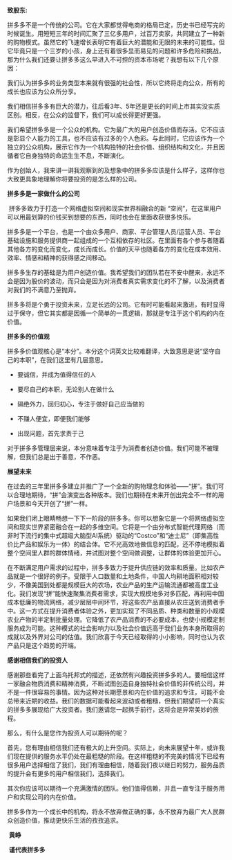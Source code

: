 **致股东:**

​    拼多多不是一个传统的公司。它在大家都觉得电商的格局已定，历史书已经写完的时候诞生。用短短三年的时间汇聚了三亿多用户，过百万卖家，共同建立了一种新的购物模式。虽然它的飞速增长表明它有着巨大的潜能和无限的未来的可能性。但它毕竟只是一个三岁的小孩，身上还有着很多显而易见的问题和许多危险和挑战，那为什么我们还要让拼多多这么早进入不可控的资本市场呢？我想有以下几个原因：

我们认为拼多多的业务类型本来就有很强的社会性，所以它终将走向公众，所有的成长也应该为公众所分享。

我们相信拼多多有巨大的潜力，往后看3年、5年还是更长的时间上市其实没实质区别。相反，在公众的监督下，我们可以成长得更好更强。

我们希望拼多多是一个公众的机构。它为最广大的用户创造价值而存活。它不应该是彰显个人能力的工具，也不应该有过多的个人色彩。与此同时，它应该作为一个独立的公众机构，展示它作为一个机构独特的社会价值、组织结构和文化，并且因循者它自身独特的命运生生不息，不断演化。

作为创始人，我来讲一讲我观察到的及想象中的拼多多应该是什么样子，这样你也大致更具象地理解你将要投资的是怎么样的公司。

**拼多多是一家做什么的公司**

​    拼多多致力于打造一个网络虚拟空间和现实世界相融合的新 “空间”，在这里用户可以用最划算的价钱买到想要的东西，同时也会在里面收获很多快乐。

拼多多是一个平台，也是一个由众多用户、商家、平台管理人员/运营人员、平台基础设施和服务提供商一起组成的一个互相依存的社区。在里面有各个参与者随着其他各方的变化而变化，成长而成长。价值的天平也随着各方的变化在成本效用、效率、情感和精神的获得感之间移动。

拼多多生存的基础是为用户创造价值。我希望我们的团队若在不安中醒来，永远不会是因为股价的波动，而只会是因为对消费者真实需求变化的不了解，以及消费者对我们的不满意乃至抛弃。

拼多多将是个勇于投资未来，立足长远的公司。它有时可能看起来激进，有时显得过于保守，但它其实都是因循一个简单的一贯逻辑，那就是专注于这个机构的内在价值。

**拼多多的价值观**

​    拼多多价值观核心是“本分”。本分这个词英文比较难翻译，大致意思是说“坚守自己的本职”，在我们这里有几层意思。

* 要诚信，并成为值得信任的人

* 要尽自己的本职，无论别人在做什么

* 隔绝外力，回归初心，专注于做好自己应当做的

* 不赚人便宜，即便我们能够

* 出现问题，首先求责于己

对于拼多多管理层来说，本分意味着专注于为消费者创造价值。我们可能不被理解，但我们总是出于善意，不作恶。

**展望未来**

​    在过去的三年里拼多多建立并推广了一个全新的购物理念和体验——“拼”。我们可以合理地期待，“拼”会演变出各种版本。我们也期待在未来开创出完全不一样的用户场景和今天开创了“拼”一样。

如果我们闭上眼睛畅想一下下一阶段的拼多多。你可以想象它是一个将网络虚拟空间和现实世界紧密融合在一起的多维空间。它将是一个由分布式智能代理网络（而非时下流行的集中式超级大脑型AI系统）驱动的“Costco”和“迪士尼”（即集高性价比产品和娱乐为一体）的结合体。它不光高效地做信息的匹配，还不停地模拟着整个空间里人群的群体情绪，并试图对整个空间做调整，让群体的体验更加开心。

在不断满足用户需求的过程中，拼多多致力于提升供应链的效率和质量。比如农产品就是一个很好的例子。受限于人口数量和土地条件，中国人均耕地面积相对较少，不像美国到处都是规模巨大的农场，农业产品的生产运输流通都被高度工业化。我们发现“拼”能快速聚集消费者需求，实现大规模地多对多匹配，再利用中国成本低廉的物流网络，减少层层中间环节，将这些农产品直接从农庄送到消费者手中。这一方式在提升消费者体验之外，更加实现了不同品质、种类和数量的小规模农业产物的半定制批量处理。它降低了农产品消费的不必要成本，也使小规模定制服务成为可能。这种模式的社会影响力以及社会价值远高于我们业务本身所取得的成就以及外界对公司的估值。我们欣喜于今天已经取得的小小影响，同时也认为农产品只是这个趋势的开端。

**感谢相信我们的投资人**

​    感谢那些看完了上面乌托邦式的描述，还依然有兴趣投资拼多多的人。要相信这样一家融合物质消费和精神消费，不断试图创造自身独特社会价值的非传统公司，并不是一件很容易的事情。因为这种对长期愿景和内在价值的追求和专注，可能不会总带来近期的收益。我们的数据可能看起来波动或者粗糙，但我们期望将一个真实的拼多多展现给广大投资者。我们邀请您一起携手前行，这将会是异常美妙的旅程。

那么，有什么是您作为投资人可以期待的呢？

首先，您有理由相信我们还有极大的上升空间。实际上，向未来展望十年，或许我们现在提供的服务水平仍处在最粗糙的阶段。在这样粗糙的不完美的情况下已经有很多用户选择相信了我们，我们有理由相信，随着我们夜以继日的努力，服务品质的提升会有更多的用户相信我们，选择我们。

其次你应该可以期待一个充满激情的团队。他们值得信赖，并且一直专注于服务用户和实现公司的内在价值。

拼多多作为一个成长中的机构，将永不放弃做正确的事，永不放弃为最广大人民群众创造价值，推动更快乐生活的孜孜追求。

​                                                       **黄峥**

​                                                      **谨代表拼多多**
